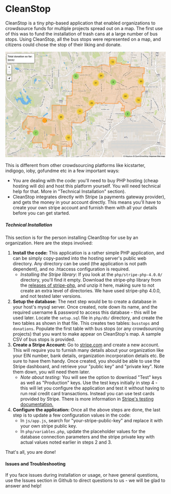 # CleanStop

CleanStop is a tiny php-based application that enabled organizations to crowdsource funds for multiple projects spread out on a map. The first use of this was to fund the installation of trash cans at a large number of bus stops. Using CleanStop, all the bus stops were represented on a map, and citizens could chose the stop of their liking and donate.

![Screenshot](/screenshot.png?raw=true)

This is different from other crowdsourcing platforms like kicstarter, indigogo, ioby, gofundme etc in a few important ways:

  - You are dealing with the code: you'll need to buy PHP hosting (cheap hosting will do) and host this platform yourself. You will need technical help for that. More in "Technical Installation" section).
  - CleanStop integrates directly with Stripe (a payments gateway provider), and gets the money in your account directly. This means you'll have to create your own stripe account and furnish them with all your details before you can get started.

##### Technical Installation
This section is for the person installing CleanStop for use by an organization. Here are the steps involved:

1. **Install the code:** This application is a rather simple PHP application, and can be simply copy-pasted into the hosting server's public web directory. Any directory can be used (the application is not path dependent), and no .htaccess configuration is required.
    - *Installing the Stripe library*: If you look at the `php/stripe-php-4.0.0/` directory, you'll find it empty. Download the stripe-php library from the [releases of stripe-php](https://github.com/stripe/stripe-php/releases), and unzip it here, making sure to not create an extra level of directories. We have used stripe-php 4.0.0, and not tested later versions.
2. **Setup the database:** The next step would be to create a database in your host's mysql server. Once created, note down its name, and the required username & password to access this database - this will be used later. Locate the `setup.sql` file in `php/db/` directory, and create the two tables as shown in that file. This creates two tables: `busstops` and `donations`. Populate the first table with bus stops (or any crowdsourcing projects) that you want to make appear on CleanStop's map. A sample CSV of bus stops is provided.
3. **Create a Stripe Account:** Go to [stripe.com](https://stripe.com/) and create a new account. This will require you to furnish many details about your organization like your EIN number, bank details, organization incorporation details etc. Be sure to have them handy. Once created, you should be able to use the Stripe dashboard, and retrieve your "public key" and "private key". Note them down, you will need them later. 
    - *Note about testing:* You will see the option to download "Test" keys as well as "Production" keys. Use the test keys initially in step 4 - this will let you configure the application and test it without having to run real credit card transactions. Instead you can use test cards provided by Stripe. There is more information in [Stripe's testing documentation.](https://stripe.com/docs/testing)
4. **Configure the application:** Once all the above steps are done, the last step is to update a few configuration values in the code:
   - In `js/app.js`, search for "your-stripe-public-key" and replace it with your own stripe public key.
    - In `php/variables.php`, update the placeholder values for the database connection parameters and the stripe private key with actual values noted earlier in steps 2 and 3.

That's all, you are done!

#### Issues and Troubleshooting
If you face issues during installation or usage, or have general questions, use the Issues section in Github to direct questions to us - we will be glad to answer and help!
